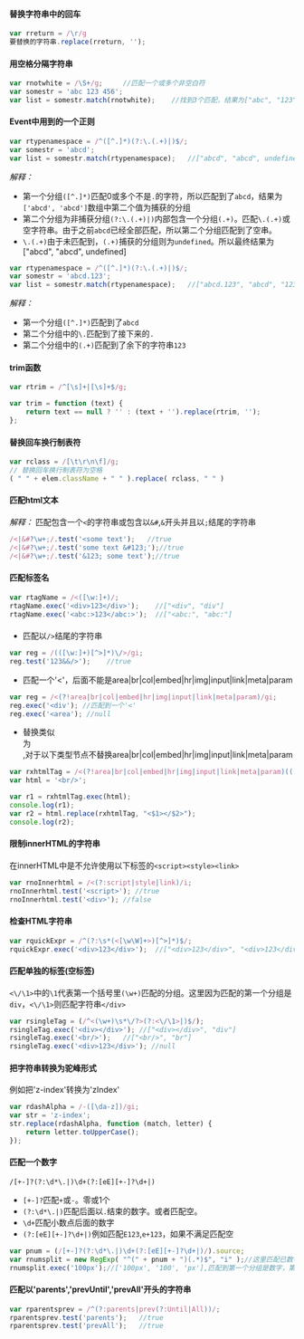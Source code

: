 #### 替换字符串中的回车

```javascript
var rreturn = /\r/g
要替换的字符串.replace(rreturn, '');
```

#### 用空格分隔字符串

```javascript
var rnotwhite = /\S+/g;     //匹配一个或多个非空白符
var somestr = 'abc 123 456';
var list = somestr.match(rnotwhite);    //找到3个匹配，结果为["abc", "123", "456"]
```

#### Event中用到的一个正则

```javascript
var rtypenamespace = /^([^.]*)(?:\.(.+)|)$/;
var somestr = 'abcd';
var list = somestr.match(rtypenamespace);   //["abcd", "abcd", undefined]
```

*解释：*
* 第一个分组`([^.]*)`匹配0或多个不是`.`的字符，所以匹配到了`abcd`，结果为`['abcd', 'abcd']`数组中第二个值为捕获的分组
* 第二个分组为非捕获分组`(?:\.(.+)|)`内部包含一个分组`(.+)`。匹配`\.(.+)`或空字符串。由于之前`abcd`已经全部匹配，所以第二个分组匹配到了空串。
* `\.(.+)`由于未匹配到，`(.+)`捕获的分组则为`undefined`。所以最终结果为["abcd", "abcd", undefined]

```javascript
var rtypenamespace = /^([^.]*)(?:\.(.+)|)$/;
var somestr = 'abcd.123';
var list = somestr.match(rtypenamespace);   //["abcd.123", "abcd", "123"]
```

*解释：*
* 第一个分组`([^.]*)`匹配到了`abcd`
* 第二个分组中的`\.`匹配到了接下来的`.`
* 第二个分组中的`(.+)`匹配到了余下的字符串`123`

#### trim函数

```javascript
var rtrim = /^[\s]+|[\s]+$/g;

var trim = function (text) {
    return text == null ? '' : (text + '').replace(rtrim, '');
};
```

#### 替换回车换行制表符

```javascript
var rclass = /[\t\r\n\f]/g;
// 替换回车换行制表符为空格
( " " + elem.className + " " ).replace( rclass, " " )
```

#### 匹配html文本

*解释：* 匹配包含一个`<`的字符串或包含以`&#`,`&`开头并且以`;`结尾的字符串

```javascript
/<|&#?\w+;/.test('<some text');   //true
/<|&#?\w+;/.test('some text &#123;');//true
/<|&#?\w+;/.test('&123; some text');//true
```

#### 匹配标签名

```javascript
var rtagName = /<([\w:]+)/;
rtagName.exec('<div>123</div>');    //["<div", "div"]
rtagName.exec('<abc:>123</abc:>');  //["<abc:", "abc:"]
```

#### 

* 匹配以`/>`结尾的字符串

```javascript
var reg = /(([\w:]+)[^>]*)\/>/gi;
reg.test('123&&/>');    //true 
```

* 匹配一个'<'，后面不能是area|br|col|embed|hr|img|input|link|meta|param

```javascript
var reg = /<(?!area|br|col|embed|hr|img|input|link|meta|param)/gi;
reg.exec('<div'); //匹配到一个'<'
reg.exec('<area'); //null
```

* 替换类似<div/>为<div></div>,对于以下类型节点不替换area|br|col|embed|hr|img|input|link|meta|param

```javascript
var rxhtmlTag = /<(?!area|br|col|embed|hr|img|input|link|meta|param)(([\w:]+)[^>]*)\/>/gi;
var html = '<br/>';

var r1 = rxhtmlTag.exec(html);
console.log(r1);
var r2 = html.replace(rxhtmlTag, "<$1></$2>");
console.log(r2);
```

#### 限制innerHTML的字符串

在innerHTML中是不允许使用以下标签的`<script><style><link>`

```javascript
var rnoInnerhtml = /<(?:script|style|link)/i;
rnoInnerhtml.test('<script>'); //true
rnoInnerhtml.test('<div>'); //false
```

#### 检查HTML字符串

```javascript
var rquickExpr = /^(?:\s*(<[\w\W]+>)[^>]*)$/;
rquickExpr.exec('<div>123</div>');  //["<div>123</div>", "<div>123</div>"]
```

#### 匹配单独的标签(空标签)

`<\/\1>`中的`\1`代表第一个括号里`(\w+)`匹配的分组。这里因为匹配的第一个分组是`div`，`<\/\1>`则匹配字符串`</div>`

```javascript
var rsingleTag = (/^<(\w+)\s*\/?>(?:<\/\1>|)$/);
rsingleTag.exec('<div></div>'); //["<div></div>", "div"]
rsingleTag.exec('<br/>');   //["<br/>", "br"]
rsingleTag.exec('<div>123</div>'); //null
```

#### 把字符串转换为驼峰形式

例如把'z-index'转换为'zIndex'

```javascript
var rdashAlpha = /-([\da-z])/gi;
var str = 'z-index';
str.replace(rdashAlpha, function (match, letter) {
    return letter.toUpperCase();
});
```

#### 匹配一个数字

`/[+-]?(?:\d*\.|)\d+(?:[eE][+-]?\d+|)`

* `[+-]?`匹配`+`或`-`。零或1个
* `(?:\d*\.|)`匹配后面以`.`结束的数字。或者匹配空。
* `\d+`匹配小数点后面的数字
* `(?:[eE][+-]?\d+|)`例如匹配`E123`,`e+123`，如果不满足匹配空

```javascript
var pnum = (/[+-]?(?:\d*\.|)\d+(?:[eE][+-]?\d+|)/).source;
var rnumsplit = new RegExp( "^(" + pnum + ")(.*)$", "i" );//这里匹配已数字开头的字符串
rnumsplit.exec('100px');//['100px', '100', 'px'],匹配到第一个分组是数字，第二个分组是字符串'px'
```

#### 匹配以'parents','prevUntil','prevAll'开头的字符串

```javascript
var rparentsprev = /^(?:parents|prev(?:Until|All))/;
rparentsprev.test('parents');   //true
rparentsprev.test('prevAll');   //true
```


